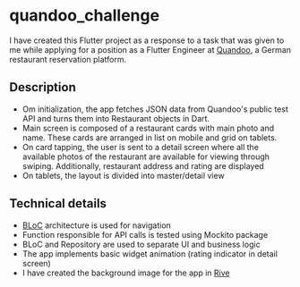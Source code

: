 # quandoo_challenge

I have created this Flutter project as a response to a task that was given to me while applying for a position
as a Flutter Engineer at [Quandoo](https://www.quandoo.de/en), a German restaurant reservation platform.

## Description

- Om initialization, the app fetches JSON data from Quandoo's public test API and turns them into
Restaurant objects in Dart.
- Main screen is composed of a restaurant cards with main photo and name. These cards are arranged
in list on mobile and grid on tablets.
- On card tapping, the user is sent to a detail screen where all the available photos of the restaurant
are available for viewing through swiping. Additionally, restaurant address and rating are displayed
- On tablets, the layout is divided into master/detail view

## Technical details

- [BLoC](https://pub.dev/packages/flutter_bloc) architecture is used for navigation
- Function responsible for API calls is tested using Mockito package
- BLoC and Repository are used to separate UI and business logic
- The app implements basic widget animation (rating indicator in detail screen)
- I have created the background image for the app in [Rive](https://rive.app/)

